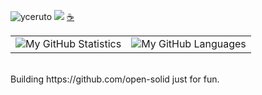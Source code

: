 <img src="https://komarev.com/ghpvc/?username=yceruto" alt="yceruto" /> [![](https://img.shields.io/static/v1?label=Sponsor&message=%E2%9D%A4&logo=GitHub&color=%23fe8e86)](https://github.com/sponsors/yceruto) <a href="https://www.buymeacoffee.com/yceruto">☕️</a>

<style>
  table td {
    border: none !important;
  }
</style>
<table>
  <tbody>
    <tr>
      <td><img alt="My GitHub Statistics" src="https://github-readme-stats.vercel.app/api?username=yceruto&show_icons=true&count_private=true&theme=dark&hide_title=false&hide_border=true"/></td>
      <td><img alt="My GitHub Languages" src="https://github-readme-stats.vercel.app/api/top-langs/?username=yceruto&layout=compact&langs_count=10&theme=dark&hide_title=true&hide_border=true"/></td>
    </tr>
  </tbody>
</table>

<p>
  <br>
  Building https://github.com/open-solid just for fun.
</p>

<!--
**yceruto/yceruto** is a ✨ _special_ ✨ repository because its `README.md` (this file) appears on your GitHub profile.

Here are some ideas to get you started:

- 🔭 I’m currently working on ...
- 🌱 I’m currently learning ...
- 👯 I’m looking to collaborate on ...
- 🤔 I’m looking for help with ...
- 💬 Ask me about ...
- 📫 How to reach me: ...
- 😄 Pronouns: ...
- ⚡ Fun fact: ...
-->
